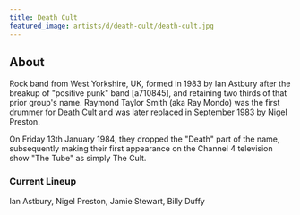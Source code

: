 ```yaml
---
title: Death Cult
featured_image: artists/d/death-cult/death-cult.jpg
---
```

## About

Rock band from West Yorkshire, UK, formed in 1983 by Ian Astbury after the breakup of "positive punk" band [a710845], and retaining two thirds of that prior group's name. 
Raymond Taylor Smith (aka Ray Mondo) was the first drummer for Death Cult and was later replaced in September 1983 by Nigel Preston.

On Friday 13th January 1984, they dropped the "Death" part of the name, subsequently making their first appearance on the Channel 4 television show "The Tube" as simply The Cult.


### Current Lineup

Ian Astbury, Nigel Preston, Jamie Stewart, Billy Duffy

